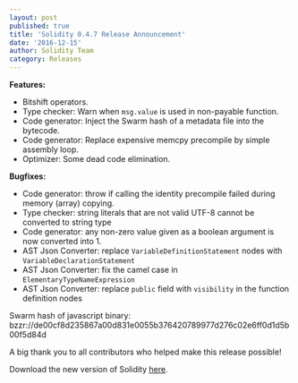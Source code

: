 ```yaml
---
layout: post
published: true
title: 'Solidity 0.4.7 Release Announcement'
date: '2016-12-15'
author: Solidity Team
category: Releases
---
```


**Features:**

- Bitshift operators.
- Type checker: Warn when `msg.value` is used in non-payable function.
- Code generator: Inject the Swarm hash of a metadata file into the bytecode.
- Code generator: Replace expensive memcpy precompile by simple assembly loop.
- Optimizer: Some dead code elimination.

**Bugfixes:**

- Code generator: throw if calling the identity precompile failed during memory (array) copying.
- Type checker: string literals that are not valid UTF-8 cannot be converted to string type
- Code generator: any non-zero value given as a boolean argument is now converted into 1.
- AST Json Converter: replace `VariableDefinitionStatement` nodes with `VariableDeclarationStatement`
- AST Json Converter: fix the camel case in `ElementaryTypeNameExpression`
- AST Json Converter: replace `public` field with `visibility` in the function definition nodes

Swarm hash of javascript binary: bzzr://de00cf8d235867a00d831e0055b376420789977d276c02e6ff0d1d5b00f5d84d

A big thank you to all contributors who helped make this release possible!

Download the new version of Solidity [here](https://github.com/ethereum/solidity/releases/tag/v0.4.7).
